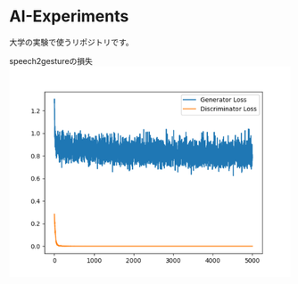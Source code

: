 # AI-Experiments
大学の実験で使うリポジトリです。

speech2gestureの損失<br>
<img src="speechandtext2gesture/LossGraph.png">
